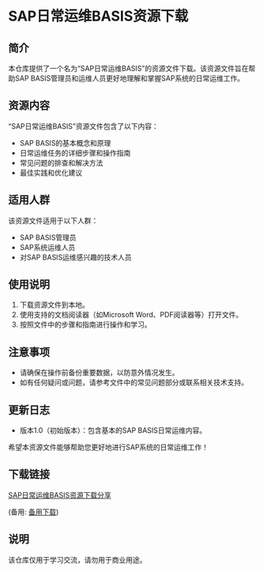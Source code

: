 # SAP日常运维BASIS资源下载

## 简介
本仓库提供了一个名为“SAP日常运维BASIS”的资源文件下载。该资源文件旨在帮助SAP BASIS管理员和运维人员更好地理解和掌握SAP系统的日常运维工作。

## 资源内容
“SAP日常运维BASIS”资源文件包含了以下内容：
- SAP BASIS的基本概念和原理
- 日常运维任务的详细步骤和操作指南
- 常见问题的排查和解决方法
- 最佳实践和优化建议

## 适用人群
该资源文件适用于以下人群：
- SAP BASIS管理员
- SAP系统运维人员
- 对SAP BASIS运维感兴趣的技术人员

## 使用说明
1. 下载资源文件到本地。
2. 使用支持的文档阅读器（如Microsoft Word、PDF阅读器等）打开文件。
3. 按照文件中的步骤和指南进行操作和学习。

## 注意事项
- 请确保在操作前备份重要数据，以防意外情况发生。
- 如有任何疑问或问题，请参考文件中的常见问题部分或联系相关技术支持。

## 更新日志
- 版本1.0（初始版本）：包含基本的SAP BASIS日常运维内容。

希望本资源文件能够帮助您更好地进行SAP系统的日常运维工作！

## 下载链接
[SAP日常运维BASIS资源下载分享](https://pan.quark.cn/s/c0c2deb5e155) 

(备用: [备用下载](https://pan.baidu.com/s/155va4gaEbZ9nkc7pGz6S2Q?pwd=1234))

## 说明

该仓库仅用于学习交流，请勿用于商业用途。
